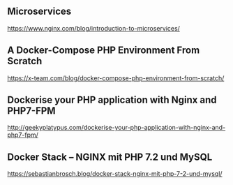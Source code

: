 ## Microservices
https://www.nginx.com/blog/introduction-to-microservices/

## A Docker-Compose PHP Environment From Scratch
https://x-team.com/blog/docker-compose-php-environment-from-scratch/

## Dockerise your PHP application with Nginx and PHP7-FPM
http://geekyplatypus.com/dockerise-your-php-application-with-nginx-and-php7-fpm/



## Docker Stack – NGINX mit PHP 7.2 und MySQL
https://sebastianbrosch.blog/docker-stack-nginx-mit-php-7-2-und-mysql/
